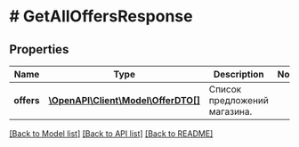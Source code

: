 # # GetAllOffersResponse

## Properties

Name | Type | Description | Notes
------------ | ------------- | ------------- | -------------
**offers** | [**\OpenAPI\Client\Model\OfferDTO[]**](OfferDTO.md) | Список предложений магазина. |

[[Back to Model list]](../../README.md#models) [[Back to API list]](../../README.md#endpoints) [[Back to README]](../../README.md)
